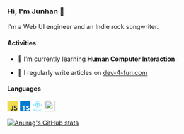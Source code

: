 ### Hi, I'm Junhan 👋

I'm a Web UI engineer and an Indie rock songwriter. 

#### Activities

- 🌱 I’m currently learning **Human Computer Interaction**.

- 📝 I regularly write articles on [dev-4-fun.com](https://dev-4-fun.com)


#### Languages

<code><img src="https://raw.githubusercontent.com/devicons/devicon/master/icons/javascript/javascript-original.svg" width="24"/></code>
<code><img src="https://raw.githubusercontent.com/devicons/devicon/master/icons/typescript/typescript-original.svg" width="24"/></code>
<code><img src="https://raw.githubusercontent.com/devicons/devicon/master/icons/react/react-original-wordmark.svg" width="24"/></code>
<code><img src="https://www.vectorlogo.zone/logos/tailwindcss/tailwindcss-icon.svg" width="24" height="24"/></code>

[![Anurag's GitHub stats](https://github-readme-stats.vercel.app/api?username=dev4funs)](https://github.com/dev4funs/github-readme-stats)

<!--
**dev4funs/dev4funs** is a ✨ _special_ ✨ repository because its `README.md` (this file) appears on your GitHub profile.

Here are some ideas to get you started:

- 🔭 I’m currently working on ...
- 🌱 I’m currently learning ...
- 👯 I’m looking to collaborate on ...
- 🤔 I’m looking for help with ...
- 💬 Ask me about ...
- 📫 How to reach me: ...
- 😄 Pronouns: ...
- ⚡ Fun fact: ...
-->
